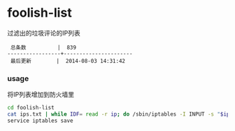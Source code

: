 foolish-list
============

过滤出的垃圾评论的IP列表

```
 总条数          |  839       
-----------------+----------------------
 最后更新        |  2014-08-03 14:31:42     
```

### usage

将IP列表增加到防火墙里

```bash
cd foolish-list
cat ips.txt | while IDF= read -r ip; do /sbin/iptables -I INPUT -s "$ip" -j DROP; done
service iptables save
```
